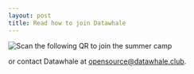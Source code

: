 ```yaml
---
layout: post
title: Read how to join Datawhale
---
```


![Scan the following QR to join the summer camp]({{site.baseurl}}/_posts/QRcode.jpg)

or contact Datawhale at [opensource@datawhale.club](mailto:opensource@datawhale.club).